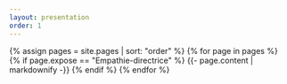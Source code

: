 ```yaml
---
layout: presentation
order: 1
---
```


{% assign pages = site.pages | sort: "order" %}
{% for page in pages %}
 {% if page.expose == "Empathie-directrice" %}
    {{- page.content | markdownify -}}
  {% endif %}
{% endfor %}
